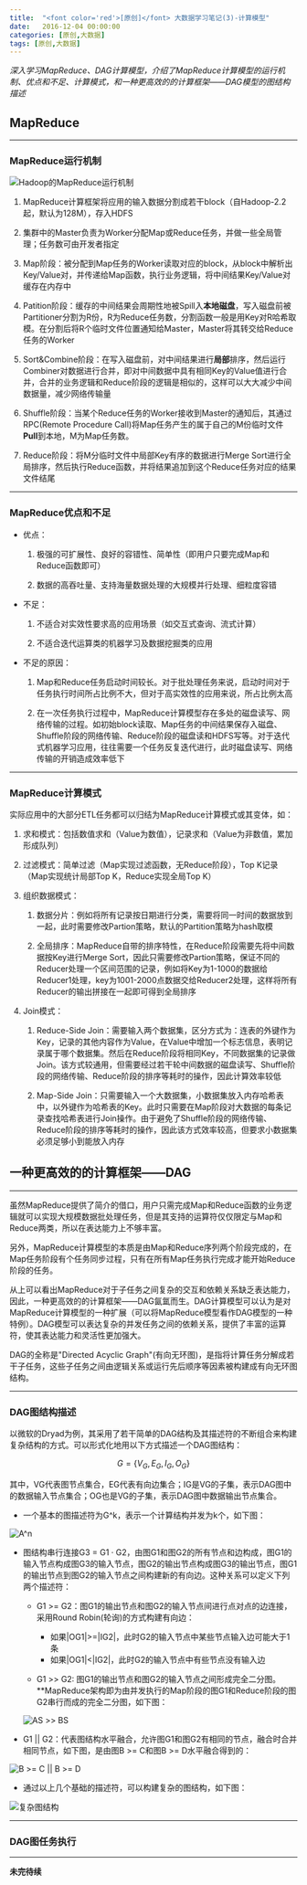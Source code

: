 ```yaml
---
title:  "<font color='red'>[原创]</font> 大数据学习笔记(3)-计算模型"
date:   2016-12-04 00:00:00
categories: [原创,大数据]
tags: [原创,大数据]
---
```


*深入学习MapReduce、DAG计算模型，介绍了MapReduce计算模型的运行机制、优点和不足、计算模式，和一种更高效的的计算框架——DAG模型的图结构描述*

## MapReduce
---

### MapReduce运行机制

![Hadoop的MapReduce运行机制](/assets/2016-12-04-1.png "Hadoop的MapReduce运行机制")

1. MapReduce计算框架将应用的输入数据分割成若干block（自Hadoop-2.2起，默认为128M），存入HDFS

2. 集群中的Master负责为Worker分配Map或Reduce任务，并做一些全局管理；任务数可由开发者指定

3. Map阶段：被分配到Map任务的Worker读取对应的block，从block中解析出Key/Value对，并传递给Map函数，执行业务逻辑，将中间结果Key/Value对缓存在内存中

5. Patition阶段：缓存的中间结果会周期性地被Spill入**本地磁盘**，写入磁盘前被Partitioner分割为R份，R为Reduce任务数，分割函数一般是用Key对R哈希取模。在分割后将R个临时文件位置通知给Master，Master将其转交给Reduce任务的Worker

4. Sort&Combine阶段：在写入磁盘前，对中间结果进行**局部**排序，然后运行Combiner对数据进行合并，即对中间数据中具有相同Key的Value值进行合并，合并的业务逻辑和Reduce阶段的逻辑是相似的，这样可以大大减少中间数据量，减少网络传输量

6. Shuffle阶段：当某个Reduce任务的Worker接收到Master的通知后，其通过RPC(Remote Procedure Call)将Map任务产生的属于自己的M份临时文件**Pull**到本地，M为Map任务数。

7. Reduce阶段：将M分临时文件中局部Key有序的数据进行Merge Sort进行全局排序，然后执行Reduce函数，并将结果追加到这个Reduce任务对应的结果文件结尾

---

### MapReduce优点和不足

* 优点：

	1. 极强的可扩展性、良好的容错性、简单性（即用户只要完成Map和Reduce函数即可）

	2. 数据的高吞吐量、支持海量数据处理的大规模并行处理、细粒度容错

* 不足：
	
	1. 不适合对实效性要求高的应用场景（如交互式查询、流式计算）

	2. 不适合迭代运算类的机器学习及数据挖掘类的应用

* 不足的原因：
	
	1. Map和Reduce任务启动时间较长。对于批处理任务来说，启动时间对于任务执行时间所占比例不大，但对于高实效性的应用来说，所占比例太高

	2. 在一次任务执行过程中，MapReduce计算模型存在多处的磁盘读写、网络传输的过程。如初始block读取、Map任务的中间结果保存入磁盘、Shuffle阶段的网络传输、Reduce阶段的磁盘读和HDFS写等。对于迭代式机器学习应用，往往需要一个任务反复迭代进行，此时磁盘读写、网络传输的开销造成效率低下

---

### MapReduce计算模式

实际应用中的大部分ETL任务都可以归结为MapReduce计算模式或其变体，如：

1. 求和模式：包括数值求和（Value为数值），记录求和（Value为非数值，累加形成队列）

2. 过滤模式：简单过滤（Map实现过滤函数，无Reduce阶段），Top K记录（Map实现统计局部Top K，Reduce实现全局Top K）

3. 组织数据模式：
	
	1. 数据分片：例如将所有记录按日期进行分类，需要将同一时间的数据放到一起，此时需要修改Partion策略，默认的Partition策略为hash取模

	2. 全局排序：MapReduce自带的排序特性，在Reduce阶段需要先将中间数据按Key进行Merge Sort，因此只需要修改Partion策略，保证不同的Reducer处理一个区间范围的记录，例如将Key为1-1000的数据给Reducer1处理，key为1001-2000点数据交给Reducer2处理，这样将所有Reducer的输出拼接在一起即可得到全局排序

4. Join模式：

	1. Reduce-Side Join：需要输入两个数据集，区分方式为：连表的外键作为Key，记录的其他内容作为Value，在Value中增加一个标志信息，表明记录属于哪个数据集。然后在Reduce阶段将相同Key，不同数据集的记录做Join。该方式较通用，但需要经过若干轮中间数据的磁盘读写、Shuffle阶段的网络传输、Reduce阶段的排序等耗时的操作，因此计算效率较低

	2. Map-Side Join：只需要输入一个大数据集，小数据集放入内存哈希表中，以外键作为哈希表的Key。此时只需要在Map阶段对大数据的每条记录查找哈希表进行Join操作。由于避免了Shuffle阶段的网络传输、Reduce阶段的排序等耗时的操作，因此该方式效率较高，但要求小数据集必须足够小到能放入内存

## 一种更高效的的计算框架——DAG
---

虽然MapReduce提供了简介的借口，用户只需完成Map和Reduce函数的业务逻辑就可以实现大规模数据批处理任务，但是其支持的运算符仅仅限定与Map和Reduce两类，所以在表达能力上不够丰富。

另外，MapReduce计算模型的本质是由Map和Reduce序列两个阶段完成的，在Map任务阶段有个任务同步过程，只有在所有Map任务执行完成才能开始Reduce阶段的任务。

从上可以看出MapReduce对于子任务之间复杂的交互和依赖关系缺乏表达能力，因此，一种更高效的的计算框架——DAG氤氲而生。DAG计算模型可以认为是对MapReduce计算模型的一种扩展（可以将MapReduce模型看作DAG模型的一种特例）。DAG模型可以表达复杂的并发任务之间的依赖关系，提供了丰富的运算符，使其表达能力和灵活性更加强大。

DAG的全称是"Directed Acyclic Graph"(有向无环图)，是指将计算任务分解成若干子任务，这些子任务之间由逻辑关系或运行先后顺序等因素被构建成有向无环图结构。

---

### DAG图结构描述

以微软的Dryad为例，其采用了若干简单的DAG结构及其描述符的不断组合来构建复杂结构的方式。可以形式化地用以下方式描述一个DAG图结构：

$$G=\{ {V}_{G},{E}_{G},{I}_{G},{O}_{G} \} $$

其中，VG代表图节点集合，EG代表有向边集合；IG是VG的子集，表示DAG图中的数据输入节点集合；OG也是VG的子集，表示DAG图中数据输出节点集合。

* 一个基本的图描述符为G^k，表示一个计算结构并发为k个，如下图：

![A^n](/assets/2016-12-04-2.png "A^n")

* 图结构串行连接G3 = G1 · G2，由图G1和图G2的所有节点和边构成，图G1的输入节点构成图G3的输入节点，图G2的输出节点构成图G3的输出节点，图G1的输出节点到图G2的输入节点之间构建新的有向边。这种关系可以定义下列两个描述符：

	* G1 >= G2：图G1的输出节点和图G2的输入节点间进行点对点的边连接，采用Round Robin(轮询)的方式构建有向边：
		* 如果\|OG1\|>=\|IG2\|，此时G2的输入节点中某些节点输入边可能大于1条
		* 如果\|OG1\|<\|IG2\|，此时G2的输入节点中有些节点没有输入边

	* G1 >> G2: 图G1的输出节点和图G2的输入节点之间形成完全二分图。**MapReduce架构即为由并发执行的Map阶段的图G1和Reduce阶段的图G2串行而成的完全二分图，如下图：

	![AS >> BS](/assets/2016-12-04-3.png "AS >> BS")

* G1 \|\| G2：代表图结构水平融合，允许图G1和图G2有相同的节点，融合时合并相同节点，如下图，是由图B >= C和图B >= D水平融合得到的：

![B >= C \|\| B >= D](/assets/2016-12-04-4.png "B >= C \|\| B >= D")

* 通过以上几个基础的描述符，可以构建复杂的图结构，如下图：

![复杂图结构](/assets/2016-12-04-5.png "复杂图结构")

---

### DAG图任务执行



---

**未完待续**
